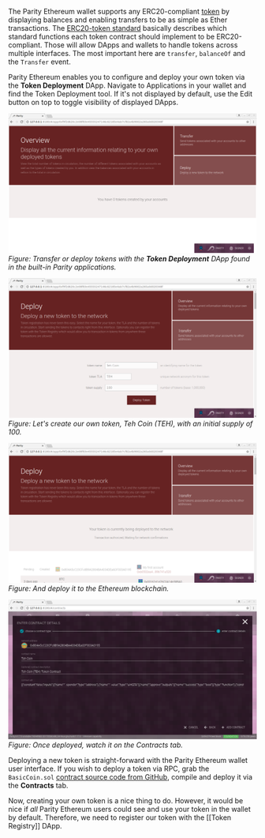 The Parity Ethereum wallet supports any ERC20-compliant [token](Tokens) by displaying balances and enabling transfers to be as simple as Ether transactions. The [ERC20-token standard](https://github.com/ethereum/EIPs/issues/20) basically describes which standard functions each token contract should implement to be ERC20-compliant. Those will allow DApps and wallets to handle tokens across multiple interfaces. The most important here are `transfer`, `balanceOf` and the `Transfer` event.

Parity Ethereum enables you to configure and deploy your own token via the **Token Deployment** DApp. Navigate to Applications in your wallet and find the Token Deployment tool. If it's not displayed by default, use the Edit button on top to toggle visibility of displayed DApps.

![dapps-tokendeploy-0](./images/dapps-tokendeploy-0.png)
_Figure: Transfer or deploy tokens with the **Token Deployment** DApp found in the built-in Parity applications._

![dapps-tokendeploy-1](./images/dapps-tokendeploy-1.png)
_Figure: Let's create our own token, Teh Coin (TEH), with an initial supply of 100._

![dapps-tokendeploy-2](./images/dapps-tokendeploy-2.png)
_Figure: And deploy it to the Ethereum blockchain._

![dapps-tokendeploy-4](./images/dapps-tokendeploy-4.png)
_Figure: Once deployed, watch it on the Contracts tab._

Deploying a new token is straight-forward with the Parity Ethereum wallet user interface. If you wish to deploy a token via RPC, grab the `BasicCoin.sol` [contract source code from GitHub](https://github.com/paritytech/contracts/blob/master/BasicCoin.sol), compile and deploy it via the **Contracts** tab.

Now, creating your own token is a nice thing to do. However, it would be nice if _all_ Parity Ethereum users could see and use your token in the wallet by default. Therefore, we need to register our token with the [[Token Registry]] DApp.
